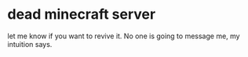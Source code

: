 # dead minecraft server
let me know if you want to revive it.
No one is going to message me, my intuition says.
